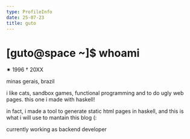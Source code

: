 ```yaml
---
type: ProfileInfo
date: 25-07-23
title: guto
---
```

# [guto@space ~]$ whoami

✷ 1996 † 20XX

minas gerais, brazil

i like cats, sandbox games, functional programming and to do ugly web pages. this one i made with haskell!

in fact, i made a tool to generate static html pages in haskell, and this is what i will use to mantain this blog (:

currently working as backend developer

